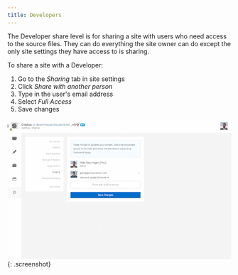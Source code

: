 ```yaml
---
title: Developers
---
```


The Developer share level is for sharing a site with users who need access to the source files. They can do everything the site owner can do except the only site settings they have access to is sharing.

To share a site with a Developer:

1. Go to the *Sharing* tab in site settings
2. Click *Share with another person*
3. Type in the user's email address
4. Select *Full Access*
5. Save changes

![Share with developer](/img/sharing/1.png){: .screenshot}
